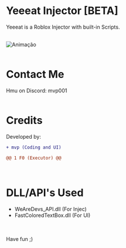 # Yeeeat Injector [BETA]

Yeeeat is a Roblox Injector with built-in Scripts. <br> <br>



![Animação](https://user-images.githubusercontent.com/65049490/186169544-a15a9f62-f2e9-41f4-8cd7-734699d29ae9.gif)
<br>
<br>

# Contact Me
Hmu on Discord:
mvp001
<br>
<br>
# Credits

Developed by:
```diff 
+ mvp (Coding and UI)
```
```diff 
@@ 1 F0 (Executor) @@
```
<br>

# DLL/API's Used
- WeAreDevs_API.dll (For Injec)
- FastColoredTextBox.dll (For UI)
<br>
<br>
Have fun ;)
